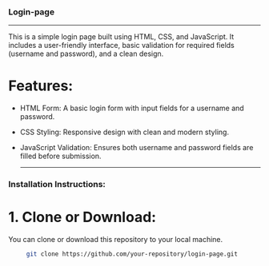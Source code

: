 ### Login-page
---
This is a simple login page built using HTML, CSS, and JavaScript. It includes a user-friendly interface, basic validation for required fields (username and password), and a clean design.

# Features:
- HTML Form: A basic login form with input fields for a username and password.
- CSS Styling: Responsive design with clean and modern styling.
- JavaScript Validation: Ensures both username and password fields are filled before submission.

  ---

### Installation Instructions:
# 1. Clone or Download:

You can clone or download this repository to your local machine.
```bash
     git clone https://github.com/your-repository/login-page.git
  ```
